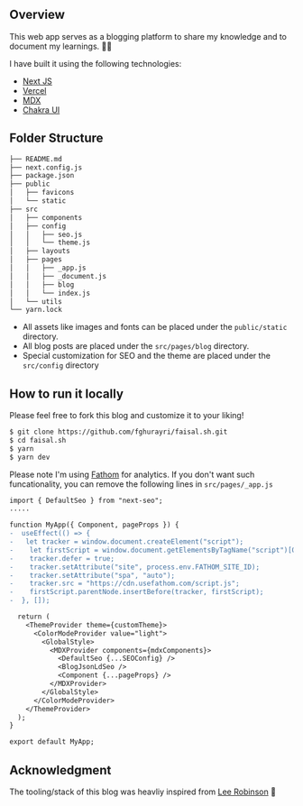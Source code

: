 ## Overview

This web app serves as a blogging platform to share my knowledge and to document my learnings. 👨‍💻

I have built it using the following technologies:

- [Next JS](https://nextjs.org/)
- [Vercel](https://vercel.com/)
- [MDX](https://mdxjs.com)
- [Chakra UI](https://chakra-ui.com/)

## Folder Structure

```bash
├── README.md
├── next.config.js
├── package.json
├── public
│   ├── favicons
│   └── static
├── src
│   ├── components
│   ├── config
│   │   ├── seo.js
│   │   └── theme.js
│   ├── layouts
│   ├── pages
│   │   ├── _app.js
│   │   ├── _document.js
│   │   ├── blog
│   │   └── index.js
│   └── utils
└── yarn.lock
```

- All assets like images and fonts can be placed under the `public/static` directory.
- All blog posts are placed under the `src/pages/blog` directory.
- Special customization for SEO and the theme are placed under the `src/config` directory

## How to run it locally

Please feel free to fork this blog and customize it to your liking!

```bash
$ git clone https://github.com/fghurayri/faisal.sh.git
$ cd faisal.sh
$ yarn
$ yarn dev
```

Please note I'm using [Fathom](https://usefathom.com/) for analytics. If you don't want such funcationality, you can remove the following lines in `src/pages/_app.js`

```diff
import { DefaultSeo } from "next-seo";
.....

function MyApp({ Component, pageProps }) {
-  useEffect(() => {
-   let tracker = window.document.createElement("script");
-    let firstScript = window.document.getElementsByTagName("script")[0];
-    tracker.defer = true;
-    tracker.setAttribute("site", process.env.FATHOM_SITE_ID);
-    tracker.setAttribute("spa", "auto");
-    tracker.src = "https://cdn.usefathom.com/script.js";
-    firstScript.parentNode.insertBefore(tracker, firstScript);
-  }, []);

  return (
    <ThemeProvider theme={customTheme}>
      <ColorModeProvider value="light">
        <GlobalStyle>
          <MDXProvider components={mdxComponents}>
            <DefaultSeo {...SEOConfig} />
            <BlogJsonLdSeo />
            <Component {...pageProps} />
          </MDXProvider>
        </GlobalStyle>
      </ColorModeProvider>
    </ThemeProvider>
  );
}

export default MyApp;
```

## Acknowledgment

The tooling/stack of this blog was heavliy inspired from [Lee Robinson](https://github.com/leerob/leerob.io) 🙏
